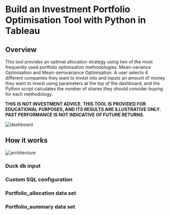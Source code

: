# Build an Investment Portfolio Optimisation Tool with Python in Tableau

## Overview
This tool provides an optimal allocation strategy using two of the most frequently used portfolio optimisation methodologies: Mean-variance Optimisation and Mean-semivariance Optimisation. A user selects 4 different companies they want to invest into and inputs an amount of money they want to invest using parameters at the top of the dashboard, and the Python script calculates the number of shares they should consider buying for each methodology. 

**THIS IS NOT INVESTMENT ADVICE. THIS TOOL IS PROVIDED FOR EDUCATIONAL PURPOSES, AND ITS RESULTS ARE ILLUSTRATIVE ONLY. PAST PERFORMANCE IS NOT INDICATIVE OF FUTURE RETURNS.**

![dashboard](https://github.com/anyalitica/tableau-table-extensions-portfolio-optimization/assets/47951483/77f8da92-8103-4e81-9e37-c7383dabd718)

## How it works

![architecture](https://github.com/anyalitica/tableau-table-extensions-portfolio-optimization/assets/47951483/8736179d-5b66-42fd-b801-6151bca03af2)

### Duck db input
### Custom SQL configuration
### Portfolio_allocation data set
### Portfolio_summary data set
